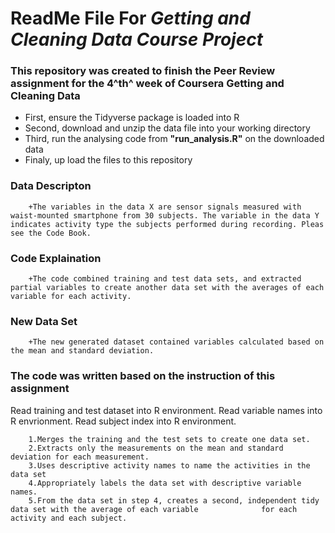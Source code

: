 

# ReadMe File For *Getting and Cleaning Data Course Project*


### This repository was created to finish the Peer Review assignment for the 4^th^ week of Coursera Getting and Cleaning Data
+ First, ensure the Tidyverse package is loaded into R
+ Second, download and unzip the data file into your working directory
+ Third, run the analysing code from **"run_analysis.R"** on the downloaded data
+ Finaly, up load the files to this repository 

### Data Descripton
        +The variables in the data X are sensor signals measured with waist-mounted smartphone from 30 subjects. The variable in the data Y indicates activity type the subjects performed during recording. Pleas see the Code Book.
  
### Code Explaination
        +The code combined training and test data sets, and extracted partial variables to create another data set with the averages of each variable for each activity.

### New Data Set
        +The new generated dataset contained variables calculated based on the mean and standard deviation.

### The code was written based on the instruction of this assignment

Read training and test dataset into R environment. Read variable names into R envrionment. Read subject index into R environment.
    
        1.Merges the training and the test sets to create one data set.
        2.Extracts only the measurements on the mean and standard deviation for each measurement. 
        3.Uses descriptive activity names to name the activities in the data set
        4.Appropriately labels the data set with descriptive variable names. 
        5.From the data set in step 4, creates a second, independent tidy data set with the average of each variable              for each activity and each subject.
